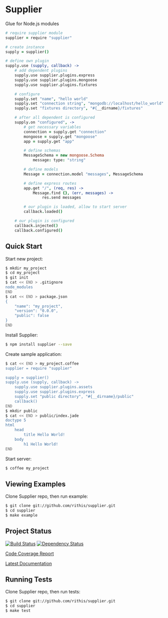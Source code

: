 # Supplier

Glue for Node.js modules

```coffeescript
# require supplier module
supplier = require "supplier"

# create instance
supply = supplier()

# define own plugin
supply.use (supply, callback) ->
    # add dependent plugins
    supply.use supplier.plugins.express
    supply.use supplier.plugins.mongoose
    supply.use supplier.plugins.fixtures

    # configure
    supply.set "name", "hello world"
    supply.set "connection string", "mongodb://localhost/hello_world"
    supply.set "fixtures directory", "#{__dirname}/fixtures"

    # after all dependent is configured
    supply.on "configured", ->
        # get necessary variables
        connection = supply.get "connection"
        mongoose = supply.get "mongoose"
        app = supply.get "app"

        # define schemas
        MessageSchema = new mongoose.Schema
            message: type: "string"

        # define models
        Message = connection.model "messages", MessageSchema

        # define express routes
        app.get "/", (req, res) ->
            Message.find {}, (err, messages) ->
                res.send messages

        # our plugin is loaded, allow to start server
        callback.loaded()

    # our plugin is configured
    callback.injected()
    callback.configured()
```

## Quick Start

Start new project:

```sh
$ mkdir my_project
$ cd my_project
$ git init
$ cat << END > .gitignore
node_modules
END
$ cat << END > package.json
{
    "name": "my_project",
    "version": "0.0.0",
    "public": false
}
END
```

Install Supplier:

```sh
$ npm install supplier --save
```

Create sample application:

```sh
$ cat << END > my_project.coffee
supplier = require "supplier"

supply = supplier()
supply.use (supply, callback) ->
    supply.use supplier.plugins.assets
    supply.use supplier.plugins.express
    supply.set "public directory", "#{__dirname}/public"
    callback()
END
$ mkdir public
$ cat << END > public/index.jade
doctype 5
html
    head
        title Hello World!
    body
        h1 Hello World!
END
```

Start server:

```sh
$ coffee my_project
```

## Viewing Examples

Clone Supplier repo, then run example:

```sh
$ git clone git://github.com/rithis/supplier.git
$ cd supplier
$ make example
```

## Project Status

[![Build Status](https://drone.io/github.com/rithis/supplier/status.png)](https://drone.io/github.com/rithis/supplier/latest) [![Dependency Status](https://gemnasium.com/rithis/supplier.png)](https://gemnasium.com/rithis/supplier)

[Code Coverage Report](http://rithis.github.com/supplier/coverage.html)

[Latest Documentation](http://rithis.github.com/supplier/docs/supplier.html)

## Running Tests

Clone Supplier repo, then run tests:

```sh
$ git clone git://github.com/rithis/supplier.git
$ cd supplier
$ make test
```
